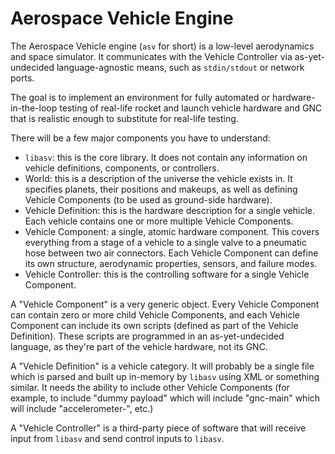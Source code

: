 
# Aerospace Vehicle Engine

The Aerospace Vehicle engine (`asv` for short) is a low-level
aerodynamics and space simulator. It communicates with the Vehicle
Controller via as-yet-undecided language-agnostic means, such as
`stdin/stdout` or network ports.

The goal is to implement an environment for fully automated or
hardware-in-the-loop testing of real-life rocket and launch vehicle
hardware and GNC that is realistic enough to substitute for real-life
testing.

There will be a few major components you have to understand:

* `libasv`: this is the core library. It does not contain any
  information on vehicle definitions, components, or controllers.
* World: this is a description of the universe the vehicle exists
  in. It specifies planets, their positions and makeups, as well as
  defining Vehicle Components (to be used as ground-side hardware).
* Vehicle Definition: this is the hardware description for a single
  vehicle. Each vehicle contains one or more multiple Vehicle
  Components.
* Vehicle Component: a single, atomic hardware component. This covers
  everything from a stage of a vehicle to a single valve to a
  pneumatic hose between two air connectors. Each Vehicle Component
  can define its own structure, aerodynamic properties, sensors, and
  failure modes.
* Vehicle Controller: this is the controlling software for a single
  Vehicle Component.

A "Vehicle Component" is a very generic object. Every Vehicle
Component can contain zero or more child Vehicle Components, and each
Vehicle Component can include its own scripts (defined as part of the
Vehicle Definition). These scripts are programmed in an
as-yet-undecided language, as they're part of the vehicle hardware,
not its GNC.

A "Vehicle Definition" is a vehicle category. It will probably be a
single file which is parsed and built up in-memory by `libasv` using
XML or something similar. It needs the ability to include other
Vehicle Components (for example, to include "dummy payload" which will
include "gnc-main" which will include "accelerometer-<part-number>",
etc.)

A "Vehicle Controller" is a third-party piece of software that will
receive input from `libasv` and send control inputs to `libasv`.
